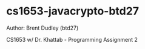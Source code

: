 # cs1653-javacrypto-btd27
Author: Brent Dudley (btd27)

CS1653 w/ Dr. Khattab - Programming Assignment 2
